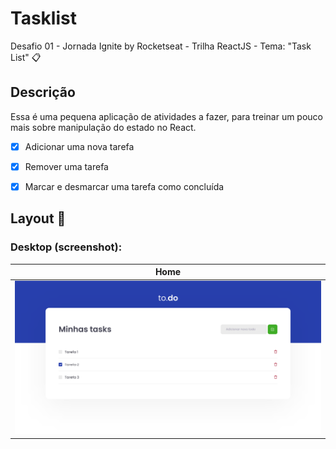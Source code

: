 # Tasklist

Desafio 01 - Jornada Ignite by Rocketseat - Trilha ReactJS  - Tema: "Task List"  📋

## Descrição
Essa é uma pequena aplicação de atividades a fazer, para treinar um pouco mais sobre manipulação do estado no React.

- [x] Adicionar uma nova tarefa
- [x] Remover uma tarefa
- [x] Marcar e desmarcar uma tarefa como concluída


## Layout 🤩

### Desktop (screenshot):

| Home | 
| --- |
| <img src="https://github.com/jfernandesdev/ignite-challenge01-tasklist/blob/3f799dddf20826ef1c0d18fe4683fef6b41d5600/public/desktop-1.png" /> |

